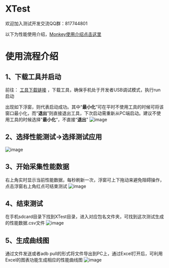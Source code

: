 # XTest
欢迎加入测试开发交流QQ群：817744801

以下为性能使用介绍，[Monkey使用介绍点击这里](https://github.com/qq542391099/XTest/README_Monkey.md)

# 使用流程介绍
## 1、下载工具并启动
前往： [工具下载链接](https://github.com/qq542391099/XTest/releases/tag/v1.0.0) ，下载工具，确保手机处于开发者USB调试模式，执行run启动

出现如下浮窗，则代表启动成功。其中“**最小化**”可在平时不使用工具的时候可将该窗口最小化，而“**退出**”则直接退出工具，下次启动需重新从PC端启动。建议不使用工具的时候选择”**最小化**“，不直接“**退出**”
![image](https://github.com/qq542391099/XTest/blob/master/screenshot/1.png)

## 2、选择性能测试→选择测试应用
![image](https://github.com/qq542391099/XTest/blob/master/screenshot/2.png)

## 3、开始采集性能数据
右上角实时显示当前性能数据，每秒刷新一次，浮窗可上下拖动来避免阻碍操作，点击浮窗右上角红点可结束测试
![image](https://github.com/qq542391099/XTest/blob/master/screenshot/3.png)

## 4、结束测试
在手机sdcard目录下找到XTest目录，进入对应包名文件夹，可找到这次测试生成的性能数据.csv文件
![image](https://github.com/qq542391099/XTest/blob/master/screenshot/4.png)

## 5、生成曲线图
通过文件发送或者adb pull的形式将文件导出到PC上，通过Excel打开后，可利用Excel的图表功能生成相应的性能曲线图
![image](https://github.com/qq542391099/XTest/blob/master/screenshot/5.png)
